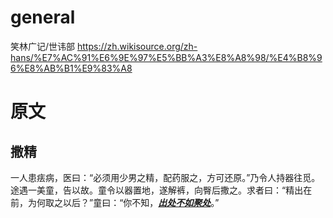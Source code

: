 
# general

笑林广记/世讳部 https://zh.wikisource.org/zh-hans/%E7%AC%91%E6%9E%97%E5%BB%A3%E8%A8%98/%E4%B8%96%E8%AB%B1%E9%83%A8

# 原文

## 撒精

一人患㾀病，医曰：“必须用少男之精，配药服之，方可还原。”乃令人持器往觅。途遇一美童，告以故。童令以器置地，遂解裤，向臀后撒之。求者曰：“精出在前，为何取之以后？”童曰：“你不知，***<ins>出处不如聚处</ins>***。”

